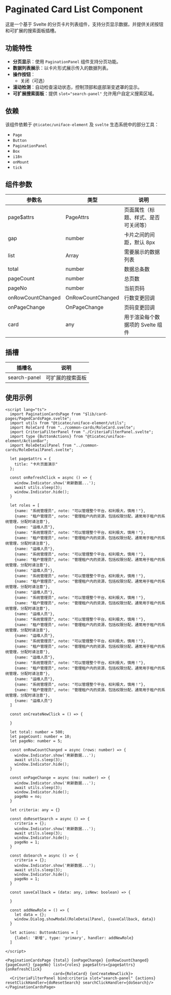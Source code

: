 # Paginated Card List Component

这是一个基于 Svelte 的分页卡片列表组件，支持分页显示数据，并提供关闭按钮和可扩展的搜索面板插槽。

## 功能特性

- **分页显示**：使用 `PaginationPanel` 组件支持分页功能。
- **数据列表展示**：以卡片形式展示传入的数据列表。
- **操作按钮**：
    - 关闭（可选）
- **滚动检测**：自动检查滚动状态，控制顶部和底部渐变遮罩的显示。
- **可扩展搜索面板**：提供 `slot="search-panel"` 允许用户自定义搜索区域。

## 依赖

该组件依赖于 `@ticatec/uniface-element` 及 `svelte` 生态系统中的部分工具：

- `Page`
- `Button`
- `PaginationPanel`
- `Box`
- `i18n`
- `onMount`
- `tick`

## 组件参数
|参数名|类型|说明|
|-----|-----|-----|
|page$attrs|PageAttrs|页面属性（标题、样式、是否可关闭等）|
|gap|number|卡片之间的间距，默认 8px|
|list|Array<any>|需要展示的数据列表|
|total|number|数据总条数|
|pageCount|number|总页数|
|pageNo|number|当前页码|
|onRowCountChanged|OnRowCountChanged|行数变更回调|
|onPageChange|OnPageChange|页码变更回调|
|card|any|用于渲染每个数据项的 Svelte 组件|

## 插槽
|插槽名	|说明|
|------|------|
|search-panel|可扩展的搜索面板|

## 使用示例
```sveltehtml
<script lang="ts">
  import PaginationCardsPage from "$lib/card-pages/PagedCardsPage.svelte";
  import utils from "@ticatec/uniface-element/utils";
  import RoleCard from "../common-cards/RoleCard.svelte";
  import CriteriaFilterPanel from "./CriteriaFilterPanel.svelte";
  import type {ButtonActions} from "@ticatec/uniface-element/ActionBar";
  import RoleDetailPanel from "../common-cards/RoleDetailPanel.svelte";

  let page$attrs = {
    title: "卡片页面演示"
  };

  const onRefreshClick = async () => {
    window.Indicator.show('刷新数据...');
    await utils.sleep(3);
    window.Indicator.hide();
  }

  let roles = [
    {name: "系统管理员", note: "可以管理整个平台，权利极大，慎用！"},
    {name: "租户管理员", note: "管理租户内的资源，包括权限分配，通常用于租户的系统管理，分配时请注意"},
    {name: "运维人员"},
    {name: "系统管理员", note: "可以管理整个平台，权利极大，慎用！"},
    {name: "租户管理员", note: "管理租户内的资源，包括权限分配，通常用于租户的系统管理，分配时请注意"},
    {name: "运维人员"},
    {name: "系统管理员", note: "可以管理整个平台，权利极大，慎用！"},
    {name: "租户管理员", note: "管理租户内的资源，包括权限分配，通常用于租户的系统管理，分配时请注意"},
    {name: "运维人员"},
    {name: "系统管理员", note: "可以管理整个平台，权利极大，慎用！"},
    {name: "租户管理员", note: "管理租户内的资源，包括权限分配，通常用于租户的系统管理，分配时请注意"},
    {name: "运维人员"},
    {name: "系统管理员", note: "可以管理整个平台，权利极大，慎用！"},
    {name: "租户管理员", note: "管理租户内的资源，包括权限分配，通常用于租户的系统管理，分配时请注意"},
    {name: "运维人员"},
    {name: "系统管理员", note: "可以管理整个平台，权利极大，慎用！"},
    {name: "租户管理员", note: "管理租户内的资源，包括权限分配，通常用于租户的系统管理，分配时请注意"},
    {name: "运维人员"},
    {name: "系统管理员", note: "可以管理整个平台，权利极大，慎用！"},
    {name: "租户管理员", note: "管理租户内的资源，包括权限分配，通常用于租户的系统管理，分配时请注意"},
    {name: "运维人员"},
    {name: "系统管理员", note: "可以管理整个平台，权利极大，慎用！"},
    {name: "租户管理员", note: "管理租户内的资源，包括权限分配，通常用于租户的系统管理，分配时请注意"},
    {name: "运维人员"},
    {name: "系统管理员", note: "可以管理整个平台，权利极大，慎用！"},
    {name: "租户管理员", note: "管理租户内的资源，包括权限分配，通常用于租户的系统管理，分配时请注意"},
    {name: "运维人员"}
  ]

  const onCreateNewClick = () => {

  }

  let total: number = 500;
  let pageCount: number = 10;
  let pageNo: number = 5;

  const onRowCountChanged = async (rows: number) => {
    window.Indicator.show('刷新数据...');
    await utils.sleep(3);
    window.Indicator.hide();
  }

  const onPageChange = async (no: number) => {
    window.Indicator.show('刷新数据...');
    await utils.sleep(3);
    window.Indicator.hide();
    pageNo = no;
  }

  let criteria: any = {}

  const doResetSearch = async () => {
    criteria = {};
    window.Indicator.show('刷新数据...');
    await utils.sleep(3);
    window.Indicator.hide();
    pageNo = 1;
  }

  const doSearch = async () => {
    criteria = {};
    window.Indicator.show('刷新数据...');
    await utils.sleep(3);
    window.Indicator.hide();
    pageNo = 1;
  }

  const saveCallback = (data: any, isNew: boolean) => {

  }

  const addNewRole = () => {
    let data = {};
    window.Dialog.showModal(RoleDetailPanel, {saveCallback, data})
  }

  let actions: ButtonActions = [
    {label: '新增', type: 'primary', handler: addNewRole}
  ]

</script>

<PaginationCardsPage {total} {onPageChange} {onRowCountChanged} {pageCount} {pageNo} list={roles} page$attrs={page$attrs} {onRefreshClick}
                     card={RoleCard} {onCreateNewClick}>
  <CriteriaFilterPanel bind:criteria slot="search-panel" {actions} resetClickHandler={doResetSearch} searchClickHandler={doSearch}/>
</PaginationCardsPage>

```